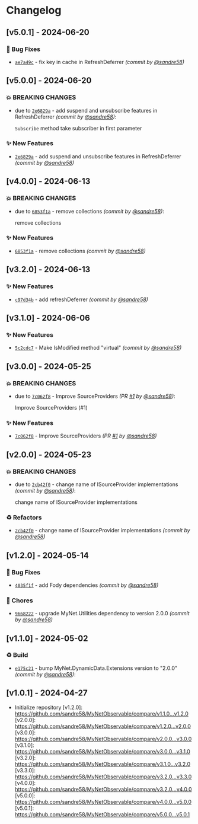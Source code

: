 # Changelog

## [v5.0.1] - 2024-06-20
### :bug: Bug Fixes
- [`ae7a49c`](https://github.com/sandre58/MyNetObservable/commit/ae7a49c2fb4903233d39b51e92251ca4133cbbc7) - fix key in cache in RefreshDeferrer *(commit by [@sandre58](https://github.com/sandre58))*


## [v5.0.0] - 2024-06-20
### :boom: BREAKING CHANGES
- due to [`2e6829a`](https://github.com/sandre58/MyNetObservable/commit/2e6829a753c4a7a5a9b7e7777bf09c468f723b59) - add suspend and unsubscribe features in RefreshDeferrer *(commit by [@sandre58](https://github.com/sandre58))*:

  `Subscribe` method take subscriber in first parameter


### :sparkles: New Features
- [`2e6829a`](https://github.com/sandre58/MyNetObservable/commit/2e6829a753c4a7a5a9b7e7777bf09c468f723b59) - add suspend and unsubscribe features in RefreshDeferrer *(commit by [@sandre58](https://github.com/sandre58))*


## [v4.0.0] - 2024-06-13
### :boom: BREAKING CHANGES
- due to [`6853f1a`](https://github.com/sandre58/MyNetObservable/commit/6853f1a4c4877a3cac47bbbda00afd0adf70c7cf) - remove collections *(commit by [@sandre58](https://github.com/sandre58))*:

  remove collections


### :sparkles: New Features
- [`6853f1a`](https://github.com/sandre58/MyNetObservable/commit/6853f1a4c4877a3cac47bbbda00afd0adf70c7cf) - remove collections *(commit by [@sandre58](https://github.com/sandre58))*


## [v3.2.0] - 2024-06-13
### :sparkles: New Features
- [`c97d34b`](https://github.com/sandre58/MyNetObservable/commit/c97d34b744485b0234818e87c8eaa0ab3c0dc48f) - add refreshDeferrer *(commit by [@sandre58](https://github.com/sandre58))*


## [v3.1.0] - 2024-06-06
### :sparkles: New Features
- [`5c2cdc7`](https://github.com/sandre58/MyNetObservable/commit/5c2cdc7c55a159c140abea8de4332c59add6b015) - Make IsModified method "virtual" *(commit by [@sandre58](https://github.com/sandre58))*


## [v3.0.0] - 2024-05-25
### :boom: BREAKING CHANGES
- due to [`7c062f8`](https://github.com/sandre58/MyNetObservable/commit/7c062f8ffc442870056bb04a057c138dfdfe425d) - Improve SourceProviders *(PR [#1](https://github.com/sandre58/MyNetObservable/pull/1) by [@sandre58](https://github.com/sandre58))*:

  Improve SourceProviders (#1)


### :sparkles: New Features
- [`7c062f8`](https://github.com/sandre58/MyNetObservable/commit/7c062f8ffc442870056bb04a057c138dfdfe425d) - Improve SourceProviders *(PR [#1](https://github.com/sandre58/MyNetObservable/pull/1) by [@sandre58](https://github.com/sandre58))*


## [v2.0.0] - 2024-05-23
### :boom: BREAKING CHANGES
- due to [`2cb42f0`](https://github.com/sandre58/MyNetObservable/commit/2cb42f094e931d04ec836398185ff26e8adf5a1e) - change name of ISourceProvider implementations *(commit by [@sandre58](https://github.com/sandre58))*:

  change name of ISourceProvider implementations


### :recycle: Refactors
- [`2cb42f0`](https://github.com/sandre58/MyNetObservable/commit/2cb42f094e931d04ec836398185ff26e8adf5a1e) - change name of ISourceProvider implementations *(commit by [@sandre58](https://github.com/sandre58))*


## [v1.2.0] - 2024-05-14
### :bug: Bug Fixes
- [`4035f1f`](https://github.com/sandre58/MyNetObservable/commit/4035f1f76f61f2da7680466d17c9dcda5c6bc97f) - add Fody dependencies *(commit by [@sandre58](https://github.com/sandre58))*

### :wrench: Chores
- [`9668222`](https://github.com/sandre58/MyNetObservable/commit/9668222c1e6dbedd01da026dd7950e1ec9f8807c) - upgrade MyNet.Utilities dependency to version 2.0.0 *(commit by [@sandre58](https://github.com/sandre58))*


## [v1.1.0] - 2024-05-02
### :recycle: Build
- [`e175c21`](https://github.com/sandre58/MyNetObservable/commit/e175c21ce55ff3ab134608dcbc984e37517f098c) - bump MyNet.DynamicData.Extensions version to "2.0.0" *(commit by [@sandre58](https://github.com/sandre58))*:


## [v1.0.1] - 2024-04-27
- Initialize repository
[v1.2.0]: https://github.com/sandre58/MyNetObservable/compare/v1.1.0...v1.2.0
[v2.0.0]: https://github.com/sandre58/MyNetObservable/compare/v1.2.0...v2.0.0
[v3.0.0]: https://github.com/sandre58/MyNetObservable/compare/v2.0.0...v3.0.0
[v3.1.0]: https://github.com/sandre58/MyNetObservable/compare/v3.0.0...v3.1.0
[v3.2.0]: https://github.com/sandre58/MyNetObservable/compare/v3.1.0...v3.2.0
[v3.3.0]: https://github.com/sandre58/MyNetObservable/compare/v3.2.0...v3.3.0
[v4.0.0]: https://github.com/sandre58/MyNetObservable/compare/v3.2.0...v4.0.0
[v5.0.0]: https://github.com/sandre58/MyNetObservable/compare/v4.0.0...v5.0.0
[v5.0.1]: https://github.com/sandre58/MyNetObservable/compare/v5.0.0...v5.0.1